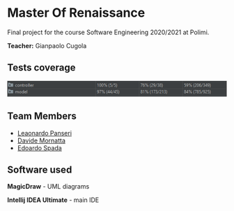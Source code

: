 # Master Of Renaissance

Final project for the course Software Engineering 2020/2021 at Polimi.

**Teacher:** Gianpaolo Cugola

## Tests coverage

<img src="https://github.com/leonardo-panseri/ing-sw-2021-panseri-spada-mornatta/blob/main/github/coverage.png" />

## Team Members
* [Leaonardo Panseri](https://github.com/leonardo-panseri)
* [Davide Mornatta](https://github.com/davidemornatta)
* [Edoardo Spada](https://github.com/EdoardoSpada)

## Software used
**MagicDraw** - UML diagrams

**Intellij IDEA Ultimate** - main IDE 
